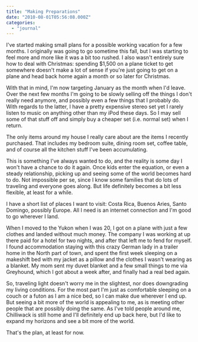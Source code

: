```yaml
---
title: "Making Preparations"
date: "2010-08-01T05:56:08.000Z"
categories: 
  - "journal"
---
```


I've started making small plans for a possible working vacation for a few months. I originally was going to go sometime this fall, but I was starting to feel more and more like it was a bit too rushed. I also wasn't entirely sure how to deal with Christmas: spending $1,500 on a plane ticket to get somewhere doesn't make a lot of sense if you're just going to get on a plane and head back home again a month or so later for Christmas.

With that in mind, I'm now targeting January as the month when I'd leave. Over the next few months I'm going to be slowly selling off the things I don't really need anymore, and possibly even a few things that I probably do. With regards to the latter, I have a pretty expensive stereo set yet I rarely listen to music on anything other than my iPod these days. So I may sell some of that stuff off and simply buy a cheaper set (i.e. normal set) when I return.

The only items around my house I really care about are the items I recently purchased. That includes my bedroom suite, dining room set, coffee table, and of course all the kitchen stuff I've been accumulating.

This is something I've always wanted to do, and the reality is some day I won't have a chance to do it again. Once kids enter the equation, or even a steady relationship, picking up and seeing some of the world becomes hard to do. Not impossible per se, since I know some families that do lots of traveling and everyone goes along. But life definitely becomes a bit less flexible, at least for a while.

I have a short list of places I want to visit: Costa Rica, Buenos Aries, Santo Domingo, possibly Europe. All I need is an internet connection and I'm good to go wherever I land.

When I moved to the Yukon when I was 20, I got on a plane with just a few clothes and landed without much money. The company I was working at up there paid for a hotel for two nights, and after that left me to fend for myself. I found accommodation staying with this crazy German lady in a trailer home in the North part of town, and spent the first week sleeping on a makeshift bed with my jacket as a pillow and the clothes I wasn't wearing as a blanket. My mom sent my duvet blanket and a few small things to me via Greyhound, which I got about a week after, and finally had a real bed again.

So, traveling light doesn't worry me in the slightest, nor does downgrading my living conditions. For the most part I'm just as comfortable sleeping on a couch or a futon as I am a nice bed, so I can make due wherever I end up. But seeing a bit more of the world is appealing to me, as is meeting other people that are possibly doing the same. As I've told people around me, Chilliwack is still home and I'll definitely end up back here, but I'd like to expand my horizons and see a bit more of the world.

That's the plan, at least for now.
